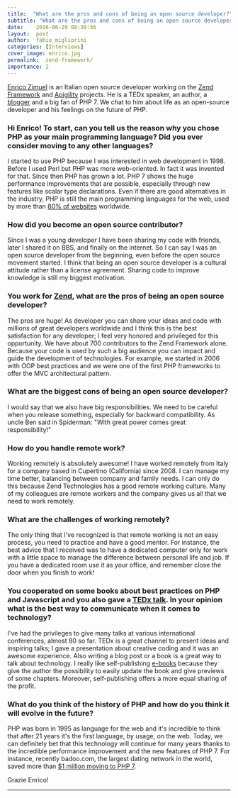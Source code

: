 ```yaml
---
title:  "What are the pros and cons of being an open source developer?"
subtitle: "What are the pros and cons of being an open source developer? What are the challenges of working remotely? How will PHP evolve in the future? We interviewed Enrico Zimuel, an Italian open source developer working on the Zend Framework and Apigility projects, to discuss all things PHP and open source!"
date:    2016-06-29 08:39:56
layout:  post
author:  fabio_migliorini
categories: [Interviews]
cover_image: enrico.jpg
permalink:  zend-framework/
importance: 2
---
```


[Enrico Zimuel][8] is an Italian open source developer working on the [Zend Framework][5] and [Apigility][6] projects. He is a TEDx speaker, an author, a [blogger][7] and a big fan of PHP 7. We chat to him about life as an open-source developer and his feelings on the future of PHP.

<!--more-->

### Hi Enrico! To start, can you tell us the reason why you chose PHP as your main programming language? Did you ever consider moving to any other languages?

I started to use PHP because I was interested in web development in 1998. Before I used Perl but PHP was more web-oriented. In fact it was invented for that. Since then PHP has grown a lot. PHP 7 shows the huge performance improvements that are possible, especially through new features like scalar type declarations. Even if there are good alternatives in the industry, PHP is still the main programming languages for the web, used by more than [80% of websites][2] worldwide.


### How did you become an open source contributor?  

Since I was a young developer I have been sharing my code with friends, later I shared it on BBS, and finally on the internet. So I can say I was an open source developer from the beginning, even before the open source movement started. I think that being an open source developer is a cultural attitude rather than a license agreement. Sharing code to improve knowledge is still my biggest motivation.


### You work for [Zend][1], what are the pros of being an open source developer?

The pros are huge! As developer you can share your ideas and code with millions of great developers worldwide and I think this is the best satisfaction for any developer; I feel very honored and privileged for this opportunity. We have about 700 contributors to the Zend Framework alone. Because your code is used by such a big audience you can impact and guide the development of technologies. For example, we started in 2006 with OOP best practices and we were one of the first PHP frameworks to offer the MVC architectural pattern.

### What are the biggest cons of being an open source developer?

I would say that we also have big responsibilities. We need to be careful when you release something, especially for backward compatibility. As uncle Ben said in Spiderman: "With great power comes great responsibility!"

### How do you handle remote work?

Working remotely is absolutely awesome! I have worked remotely from Italy for a company based in Cupertino (California) since 2008. I can manage my time better, balancing between company and family needs. I can only do this because Zend Technologies has a good remote working culture. Many of my colleagues are remote workers and the company gives us all that we need to work remotely.

### What are the challenges of working remotely?

The only thing that I've recognized is that remote working is not an easy process, you need to practice and have a good mentor. For instance, the best advice that I received was to have a dedicated computer only for work with a little space to manage the difference between personal life and job. If you have a dedicated room use it as your office, and remember close the door when you finish to work!


### You cooperated on some books about best practices on PHP and Javascript and you also gave a [TEDx talk][3]. In your opinion what is the best way to communicate when it comes to technology?  

I've had the privileges to give many talks at various international conferences, almost 80 so far. TEDx is a great channel to present ideas and inspiring talks; I gave a presentation about creative coding and it was an awesome experience. Also writing a blog post or a book is a great way to talk about technology. I really like self-publishing [e-books][9] because they give the author the possibility to easily update the book and give previews of some chapters. Moreover, self-publishing offers a more equal sharing of the profit.

### What do you think of the history of PHP and how do you think it will evolve in the future?

PHP was born in 1995 as language for the web and it's incredible to think that after 21 years it's the first language, by usage, on the web. Today, we can definitely bet that this technology will continue for many years thanks to the incredible performance improvement and the new features of PHP 7. For instance, recently badoo.com, the largest dating network in the world, saved more than [$1 million moving to PHP 7][4].

Grazie Enrico!

* * *



[1]: http://www.zend.com
[2]: https://w3techs.com/technologies/overview/programming_language/all
[3]: https://www.youtube.com/watch?v=SienrLY40-w
[4]: https://dl.dropboxusercontent.com/u/216377/verona_php_2.pdf
[5]: http://framework.zend.com/
[6]: https://apigility.org/
[7]: http://www.zimuel.it/
[8]: https://github.com/ezimuel
[9]: http://www.zimuel.it/books/
[10]: https://app.honeypot.io/users/sign_up?utm_source=blog&utm_medium=organic&utm_term=e&utm_content=160607&utm_campaign=dev-no
